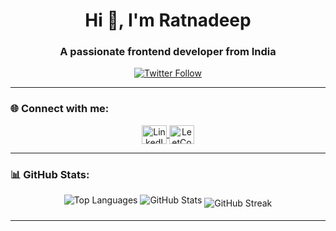 <h1 align="center">Hi 👋, I'm Ratnadeep</h1>
<h3 align="center">A passionate frontend developer from India</h3>

<p align="center">
  <a href="https://twitter.com/" target="blank">
    <img src="https://img.shields.io/twitter/follow/?logo=twitter&style=for-the-badge" alt="Twitter Follow"/>
  </a>
</p>

---

### 🌐 Connect with me:
<p align="center">
  <a href="https://linkedin.com/in/ratnadeep-baruah-4b14a9207" target="blank">
    <img align="center" src="https://raw.githubusercontent.com/rahuldkjain/github-profile-readme-generator/master/src/images/icons/Social/linked-in-alt.svg" alt="LinkedIn" height="30" width="40" />
  </a>
  <a href="https://www.leetcode.com/ratnadeep_" target="blank">
    <img align="center" src="https://raw.githubusercontent.com/rahuldkjain/github-profile-readme-generator/master/src/images/icons/Social/leet-code.svg" alt="LeetCode" height="30" width="40" />
  </a>
</p>

---

### 📊 GitHub Stats:
<div align="center">
  <img align="center" src="https://github-readme-stats.vercel.app/api/top-langs?username=ratnadeep2k&show_icons=true&locale=en&layout=compact" alt="Top Languages" style="margin-bottom: 10px;" />

  <img align="center" src="https://github-readme-stats.vercel.app/api?username=ratnadeep2k&show_icons=true&locale=en" alt="GitHub Stats" style="margin-bottom: 10px;" />

  <img align="center" src="https://github-readme-streak-stats.herokuapp.com/?user=ratnadeep2k&" alt="GitHub Streak" />
</div>

---
